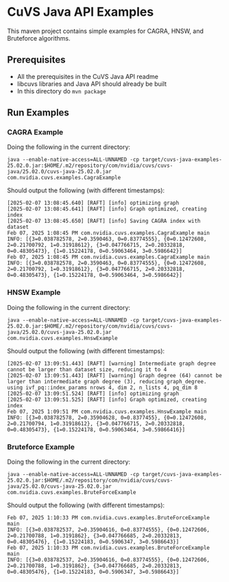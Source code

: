 # CuVS Java API Examples

This maven project contains simple examples for CAGRA, HNSW, and Bruteforce algorithms.

## Prerequisites
- All the prerequisites in the CuVS Java API readme
- libcuvs libraries and Java API should already be built
- In this directory do `mvn package`

## Run Examples

### CAGRA Example
Doing the following in the current directory:
```
java --enable-native-access=ALL-UNNAMED -cp target/cuvs-java-examples-25.02.0.jar:$HOME/.m2/repository/com/nvidia/cuvs/cuvs-java/25.02.0/cuvs-java-25.02.0.jar com.nvidia.cuvs.examples.CagraExample
```
Should output the following (with different timestamps):
```
[2025-02-07 13:08:45.640] [RAFT] [info] optimizing graph
[2025-02-07 13:08:45.641] [RAFT] [info] Graph optimized, creating index
[2025-02-07 13:08:45.650] [RAFT] [info] Saving CAGRA index with dataset
Feb 07, 2025 1:08:45 PM com.nvidia.cuvs.examples.CagraExample main
INFO: [{3=0.038782578, 2=0.3590463, 0=0.83774555}, {0=0.12472608, 2=0.21700792, 1=0.31918612}, {3=0.047766715, 2=0.20332818, 0=0.48305473}, {1=0.15224178, 0=0.59063464, 3=0.5986642}]
Feb 07, 2025 1:08:45 PM com.nvidia.cuvs.examples.CagraExample main
INFO: [{3=0.038782578, 2=0.3590463, 0=0.83774555}, {0=0.12472608, 2=0.21700792, 1=0.31918612}, {3=0.047766715, 2=0.20332818, 0=0.48305473}, {1=0.15224178, 0=0.59063464, 3=0.5986642}]
```

### HNSW Example
Doing the following in the current directory:
```
java --enable-native-access=ALL-UNNAMED -cp target/cuvs-java-examples-25.02.0.jar:$HOME/.m2/repository/com/nvidia/cuvs/cuvs-java/25.02.0/cuvs-java-25.02.0.jar com.nvidia.cuvs.examples.HnswExample
```
Should output the following (with different timestamps):
```
[2025-02-07 13:09:51.443] [RAFT] [warning] Intermediate graph degree cannot be larger than dataset size, reducing it to 4
[2025-02-07 13:09:51.443] [RAFT] [warning] Graph degree (64) cannot be larger than intermediate graph degree (3), reducing graph_degree.
using ivf_pq::index_params nrows 4, dim 2, n_lists 4, pq_dim 8
[2025-02-07 13:09:51.524] [RAFT] [info] optimizing graph
[2025-02-07 13:09:51.525] [RAFT] [info] Graph optimized, creating index
Feb 07, 2025 1:09:51 PM com.nvidia.cuvs.examples.HnswExample main
INFO: [{3=0.038782578, 2=0.35904628, 0=0.8377455}, {0=0.12472608, 2=0.21700794, 1=0.31918612}, {3=0.047766715, 2=0.20332818, 0=0.48305473}, {1=0.15224178, 0=0.59063464, 3=0.59866416}]
```

### Bruteforce Example
Doing the following in the current directory:
```
java --enable-native-access=ALL-UNNAMED -cp target/cuvs-java-examples-25.02.0.jar:$HOME/.m2/repository/com/nvidia/cuvs/cuvs-java/25.02.0/cuvs-java-25.02.0.jar com.nvidia.cuvs.examples.BruteForceExample
```
Should output the following (with different timestamps):
```
Feb 07, 2025 1:10:33 PM com.nvidia.cuvs.examples.BruteForceExample main
INFO: [{3=0.038782537, 2=0.35904616, 0=0.83774555}, {0=0.12472606, 2=0.21700788, 1=0.3191862}, {3=0.047766685, 2=0.20332813, 0=0.48305476}, {1=0.15224183, 0=0.5906347, 3=0.5986643}]
Feb 07, 2025 1:10:33 PM com.nvidia.cuvs.examples.BruteForceExample main
INFO: [{3=0.038782537, 2=0.35904616, 0=0.83774555}, {0=0.12472606, 2=0.21700788, 1=0.3191862}, {3=0.047766685, 2=0.20332813, 0=0.48305476}, {1=0.15224183, 0=0.5906347, 3=0.5986643}]
```
